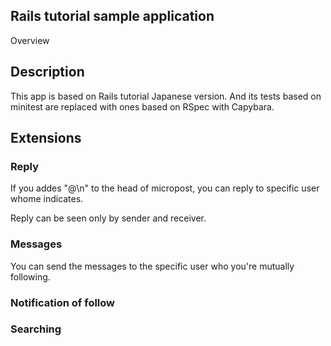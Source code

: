 Rails tutorial sample application
---

Overview

## Description
This app is based on Rails tutorial Japanese version. And its tests based on minitest are replaced with ones based on RSpec with Capybara.

## Extensions

### Reply
If you addes "@<name>\n" to the head of micropost, you can reply to specific user whome <name> indicates.

Reply can be seen only by sender and receiver.

### Messages
You can send the messages to the specific user who you're mutually following.

### Notification of follow


### Searching
